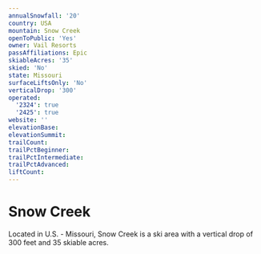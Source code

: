 ```yaml
---
annualSnowfall: '20'
country: USA
mountain: Snow Creek
openToPublic: 'Yes'
owner: Vail Resorts
passAffiliations: Epic
skiableAcres: '35'
skied: 'No'
state: Missouri
surfaceLiftsOnly: 'No'
verticalDrop: '300'
operated:
  '2324': true
  '2425': true
website: ''
elevationBase:
elevationSummit:
trailCount:
trailPctBeginner:
trailPctIntermediate:
trailPctAdvanced:
liftCount:
---
```



# Snow Creek

Located in U.S. - Missouri, Snow Creek is a ski area with a vertical drop of 300 feet and 35 skiable acres.
